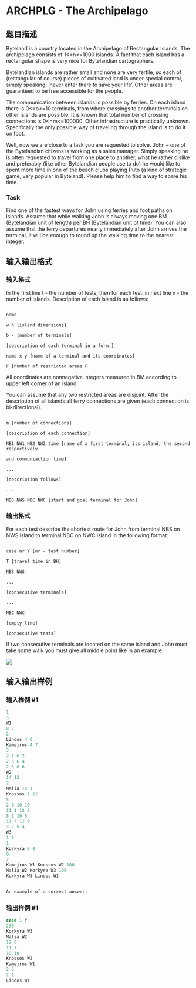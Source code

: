 # ARCHPLG - The Archipelago

## 题目描述

Byteland is a country located in the Archipelago of Rectangular Islands. The archipelago consists of 1<=n<=1000 islands. A fact that each island has a rectangular shape is very nice for Bytelandian cartographers.

Bytelandian islands are rather small and none are very fertile, so each of (rectangular of course) pieces of cultivated land is under special control, simply speaking: ‘never enter there to save your life’. Other areas are guaranteed to be free accessible for the people.

The communication between islands is possible by ferries. On each island there is 0<=b<=10 terminals, from where crossings to another terminals on other islands are possible. It is known that total number of crossing connections is 0<=m<=100000. Other infrastructure is practically unknown. Specifically the only possible way of traveling through the island is to do it on foot.

Well, now we are close to a task you are requested to solve. John – one of the Bytelandian citizens is working as a sales manager. Simply speaking he is often requested to travel from one place to another, what he rather dislike and preferably (like other Bytelandian people use to do) he would like to spent more time in one of the beach clubs playing Puto (a kind of strategic game, very popular in Byteland). Please help him to find a way to spare his time.

### Task

Find one of the fastest ways for John using ferries and foot paths on islands. Assume that while walking John is always moving one BM (Bytelandian unit of length) per BH (Bytelandian unit of time). You can also assume that the ferry departures nearly immediately after John arrives the terminal, it will be enough to round up the walking time to the nearest integer.

## 输入输出格式

### 输入格式

In the first line t - the number of tests, then for each test: in next line n - the number of islands. Description of each island is as follows:

```

name

w h [island dimensions]

b - [number of terminals]

[description of each terminal in a form:]

name x y [name of a terminal and its coordinates]

F [number of restricted areas F

```

All coordinates are nonnegative integers measured in BM according to upper left corner of an island.

You can assume that any two restricted areas are disjoint. After the description of all islands all ferry connections are given (each connection is bi-directional).

```

m [number of connections]

[description of each connection]

NB1 NW1 NB2 NW2 time [name of a first terminal, its island, the second respectively

and communiaction time]

...

[description follows]

...

NBS NWS NBC NWC [start and goal terminal for John]

```

### 输出格式

 For each test describe the shortest route for John from terminal NBS on NWS island to terminal NBC on NWC island in the following format:

```

case nr Y [nr - test number]

T [travel time in BH]

NBS NWS

...

[consecutive terminals]

...

NBC NWC

[empty line]

[consecutive tests]

```

If two consecutive terminals are located on the same island and John must take some walk you must give all middle point like in an example.

![](https://cdn.luogu.com.cn/upload/vjudge_pic/SP780/fe2260b018eebeee1c56acd5f7d9920efccb8c3c.png)

## 输入输出样例

### 输入样例 #1

```cpp
1
3
W1
8 7
2
Lindos 4 0
Kamejros 4 7
3
2 1 6 2
2 3 6 4 
2 5 6 6 
W2
14 12
2
Malia 14 1
Knossos 1 12
5
2 6 10 10
11 1 12 6
8 1 10 5
11 7 12 9
3 2 5 4
W3 
1 1
1
Korkyra 0 0
0
2
Kamejros W1 Knossos W2 100
Malia W2 Korkyra W3 100
Korkyra W3 Lindos W1


An example of a correct answer:
```


### 输出样例 #1

```cpp
case 1 Y
230
Korkyra W3
Malia W2
12 6
11 7
10 10
Knossos W2
Kamejros W1
2 6
2 1
Lindos W1
```


